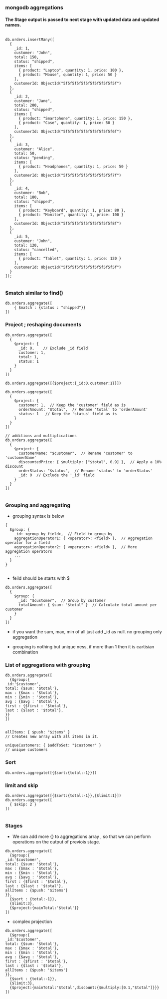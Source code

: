 ### mongodb aggregations

#### The Stage output is passed to next stage with updated data and updated names.

```

db.orders.insertMany([
  {
    _id: 1,
    customer: "John",
    total: 150,
    status: "shipped",
    items: [
      { product: "Laptop", quantity: 1, price: 100 },
      { product: "Mouse", quantity: 1, price: 50 }
    ],
    customerId: ObjectId("5f5f5f5f5f5f5f5f5f5f5f5f")
  },
  {
    _id: 2,
    customer: "Jane",
    total: 200,
    status: "shipped",
    items: [
      { product: "Smartphone", quantity: 1, price: 150 },
      { product: "Case", quantity: 1, price: 50 }
    ],
    customerId: ObjectId("5f5f5f5f5f5f5f5f5f5f5f6f")
  },
  {
    _id: 3,
    customer: "Alice",
    total: 50,
    status: "pending",
    items: [
      { product: "Headphones", quantity: 1, price: 50 }
    ],
    customerId: ObjectId("5f5f5f5f5f5f5f5f5f5f5f7f")
  },
  {
    _id: 4,
    customer: "Bob",
    total: 180,
    status: "shipped",
    items: [
      { product: "Keyboard", quantity: 1, price: 80 },
      { product: "Monitor", quantity: 1, price: 100 }
    ],
    customerId: ObjectId("5f5f5f5f5f5f5f5f5f5f5f8f")
  },
  {
    _id: 5,
    customer: "John",
    total: 120,
    status: "cancelled",
    items: [
      { product: "Tablet", quantity: 1, price: 120 }
    ],
    customerId: ObjectId("5f5f5f5f5f5f5f5f5f5f5f5f")
  }
]);


```

### $match similar to find()

```
db.orders.aggregate([
    { $match : {status : "shipped"}}
])
```

### Project ; reshaping documents

```
db.orders.aggregate([
  {
    $project: {
      _id: 0,    // Exclude _id field
      customer: 1,
      total: 1,
      status: 1
    }
  }
])

db.orders.aggregate([{$project:{_id:0,customer:1}}])

db.orders.aggregate([
  {
    $project: {
      customer: 1,  // Keep the 'customer' field as is
      orderAmount: "$total",  // Rename 'total' to 'orderAmount'
      status: 1   // Keep the 'status' field as is
    }
  }
])

// additions and multiplications
db.orders.aggregate([
  {
    $project: {
      customerName: "$customer",  // Rename 'customer' to 'customerName'
      discountedPrice: { $multiply: ["$total", 0.9] },  // Apply a 10% discount
      orderStatus: "$status",  // Rename 'status' to 'orderStatus'
      _id: 0  // Exclude the '_id' field
    }
  }
])


```


### Grouping and aggregating

- grouping syntax is below
```
{
  $group: {
    _id: <group_by_field>,  // Field to group by
    aggregationOperator1: { <operator>: <field> },  // Aggregation operator for a field
    aggregationOperator2: { <operator>: <field> },  // More aggregation operators
    ...
  }
}


```
- feild should be starts with $
```
db.orders.aggregate([
  {
    $group: {
      _id: "$customer",  // Group by customer
      totalAmount: { $sum: "$total" }  // Calculate total amount per customer
    }
  }
])

```
- if you want the sum, max, min of all just add _id as null. no grouping only aggregation

- grouping is nothing but unique ness, if more than 1 then it is cartisian combination

### List of aggregations with grouping

```
db.orders.aggregate([
  {$group:{
_id:'$customer',
total: {$sum: '$total'},
max : {$max : '$total'},
min : {$min : '$total'},
avg : {$avg : '$total'},
first : {$first : '$total'},
last : {$last : '$total'},
}}
])


allItems: { $push: "$items" }
// Creates new array with all items in it.

uniqueCustomers: { $addToSet: "$customer" }
// unique customers
```

### Sort
```
db.orders.aggregate([{$sort:{total:-1}}])
```

### limit and skip
```
db.orders.aggregate([{$sort:{total:-1}},{$limit:1}])
db.orders.aggregate([
  { $skip: 2 }
])


```



### Stages

- We can add more {} to aggregations array , so that we can perform operations on the output of previois stage.
```
db.orders.aggregate([
  {$group:{
_id:'$customer',
total: {$sum: '$total'},
max : {$max : '$total'},
min : {$min : '$total'},
avg : {$avg : '$total'},
first : {$first : '$total'},
last : {$last : '$total'},
allItems : {$push: '$items'}
}},
  {$sort : {total:-1}},
  {$limit:3},
  {$project:{mainTotal:'$total'}}
])
```

- complex projection

```
db.orders.aggregate([
  {$group:{
_id:'$customer',
total: {$sum: '$total'},
max : {$max : '$total'},
min : {$min : '$total'},
avg : {$avg : '$total'},
first : {$first : '$total'},
last : {$last : '$total'},
allItems : {$push: '$items'}
}},
  {$sort : {total:-1}},
  {$limit:3},
  {$project:{mainTotal:'$total',discount:{$multiply:[0.1,"$total"]}}}
])
```